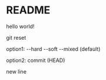 # README

hello world!

git reset

option1: 
--hard 
--soft 
--mixed (default) 

option2:
commit (HEAD)


new line
